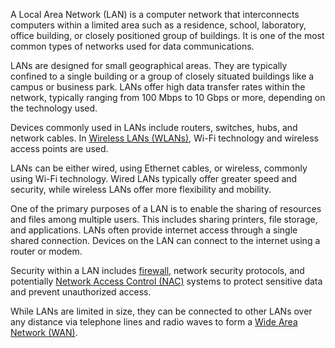 A Local Area Network (LAN) is a computer network that interconnects computers within a limited area such as a residence, school, laboratory, office building, or closely positioned group of buildings. It is one of the most common types of networks used for data communications.

LANs are designed for small geographical areas. They are typically confined to a single building or a group of closely situated buildings like a campus or business park. LANs offer high data transfer rates within the network, typically ranging from 100 Mbps to 10 Gbps or more, depending on the technology used.

Devices commonly used in LANs include routers, switches, hubs, and network cables. In [Wireless LANs (WLANs)](wlans.md), Wi-Fi technology and wireless access points are used.

LANs can be either wired, using Ethernet cables, or wireless, commonly using Wi-Fi technology. Wired LANs typically offer greater speed and security, while wireless LANs offer more flexibility and mobility.

One of the primary purposes of a LAN is to enable the sharing of resources and files among multiple users. This includes sharing printers, file storage, and applications. LANs often provide internet access through a single shared connection. Devices on the LAN can connect to the internet using a router or modem.

Security within a LAN includes [firewall](), network security protocols, and potentially [Network Access Control (NAC)]() systems to protect sensitive data and prevent unauthorized access.

While LANs are limited in size, they can be connected to other LANs over any distance via telephone lines and radio waves to form a [Wide Area Network (WAN)](wans.md).
